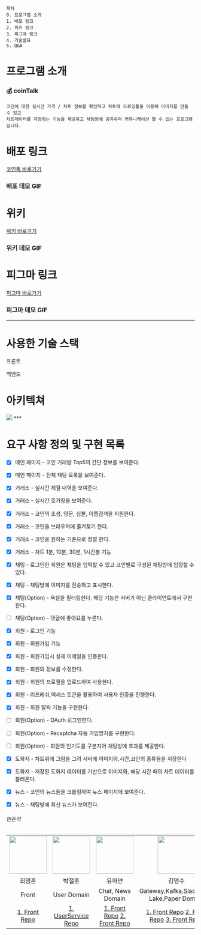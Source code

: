```
목차
0. 프로그램 소개
1. 배포 링크
2. 위키 링크
3. 피그마 링크
4. 기술발표
5. Q&A
```
# 프로그램 소개

### 💰 coinTalk
```
코인에 대한 실시간 가격 / 차트 정보를 확인하고 차트에 드로잉툴을 이용해 이미지를 만들 수 있고
차트데이터를 저장하는 기능을 제공하고 채팅방에 공유하며 커뮤니케이션 할 수 있는 프로그램입니다.
```
# 배포 링크

[코인톡 바로가기](https://cointalk.wachsenhaus.com)

### 배포 데모 GIF

# 위키 
[위키 바로가기](https://github.com/dduckddack-coinTalk/coinTalk/wiki)

### 위키 데모 GIF

# 피그마 링크

[피그마 바로가기](https://www.figma.com/proto/ONa4Cdcphe8xCPxzgPSGVV/bitthumb-frontend?page-id=0%3A1&node-id=66%3A1226&viewport=226%2C536%2C0.12&scaling=scale-down&starting-point-node-id=66%3A1226)

### 피그마 데모 GIF

***
# 사용한 기술 스택
프론트


백엔드

# 아키텍쳐
<img src="https://user-images.githubusercontent.com/57323359/169324737-fb01c8c2-ce42-4edf-abd5-8e0915addf1e.png"  />
*** 


# 요구 사항 정의 및 구현 목록
- [x] 메인 페이지 - 코인 거래량 Top5의 간단 정보를 보여준다.
- [x] 메인 페이지 - 전체 채팅 목록을 보여준다.
- [x] 거래소 - 실시간 체결 내역을 보여준다.
- [x] 거래소 - 실시간 호가창을 보여준다.
- [x] 거래소 - 코인의 초성, 영문, 심볼, 이름검색을 지원한다.
- [x] 거래소 - 코인을 브라우저에 즐겨찾기 한다.
- [x] 거래소 - 코인을 원하는 기준으로 정렬 한다.
- [x] 거래소 - 차트 1분, 10분, 30분, 1시간봉 기능
- [x] 채팅 - 로그인한 회원은 채팅을 입력할 수 있고 코인별로 구성된 채팅방에 입장할 수 있다.
- [x] 채팅 - 채팅방에 이미지를 전송하고 표시한다.
- [x] 채팅(Option) - 욕설을 필터링한다. 해당 기능은 서버가 아닌 클라이언트에서 구현한다.
- [ ] 채팅(Option) - 댓글에 좋아요를 누른다.
- [x] 회원 - 로그인 기능
- [x] 회원 - 회원가입 기능
- [x] 회원 - 회원가입시 실제 이메일을 인증한다.
- [x] 회원 - 회원의 정보를 수정한다.
- [x] 회원 - 회원의 프로필을 업로드하여 사용한다.
- [x] 회원 - 리프레쉬,액세스 토큰을 활용하여 사용자 인증을 진행한다.
- [x] 회원 - 회원 탈퇴 기능을 구현한다.
- [ ] 회원(Option) - OAuth 로그인한다.
- [ ] 회원(Option) - Recaptcha 자동 가입방지를 구현한다.
- [ ] 회원(Option) - 회원의 인기도를 구분지어 채팅방에 효과를 제공한다.
- [x] 도화지 - 차트위에 그림을 그려 서버에 이미지와,시간,코인의 종류들을 저장한다
- [x] 도화지 - 저장된 도화지 데이터를 기반으로 이미지와, 해당 시간 때의 차트 데이터를 불러온다.
- [x] 뉴스 - 코인의 뉴스들을 크롤링하여 뉴스 페이지에 보여준다.
- [x] 뉴스 - 채팅방에 최신 뉴스가 보여진다.



###### 만든이
<table>
    <tr>
        <td align="center">
            <a href="https://github.com/"><img  width="100px" src="https://avatars.githubusercontent.com/u/59411545?v=4" /></a>
        </td>
        <td align="center">
            <a href="https://github.com/"><img  width="100px" src="https://avatars.githubusercontent.com/u/57323359?v=4" /></a>
        </td>
        <td align="center">
            <a href="https://github.com/"><img  width="100px" src="https://avatars.githubusercontent.com/u/73471529?v=4" /></a>
        </td>
        <td align="center">
            <a href="https://github.com/"><img  width="100px" src="https://avatars.githubusercontent.com/u/53042885?v=4" /></a>
        </td>  
    </tr>
    <tr>
        <td align="center">최영훈</td>
        <td align="center">박철훈</td>
        <td align="center">유하얀</td>
        <td align="center">김영수</td>
    </tr>
    <tr>
        <td align="center">Front</td>
        <td align="center">User Domain</td>
        <td align="center">Chat, News Domain</td>
        <td align="center">Gateway,Kafka,Slack,Data Lake,Paper Domain</td>
    </tr>
    <tr>
        <td align="center">
            <a href="https://github.com/dduckddack-coinTalk/front">1. Front Repo</a> 
        </td>
        <td align="center">
            <a href="https://github.com/dduckddack-coinTalk/app-user">1. UserService Repo</a> 
        </td>
        <td align="center">
            <a href="https://github.com/dduckddack-coinTalk/front">1. Front Repo</a> 
            <a href="https://github.com/dduckddack-coinTalk/front">2. Front Repo</a> 
        </td>
        <td align="center">
            <a href="https://github.com/dduckddack-coinTalk/front">1. Front Repo</a> 
            <a href="https://github.com/dduckddack-coinTalk/front">2. Front Repo</a> 
            <a href="https://github.com/dduckddack-coinTalk/front">3. Front Repo</a> 
        </td>
    </tr>
</table>

